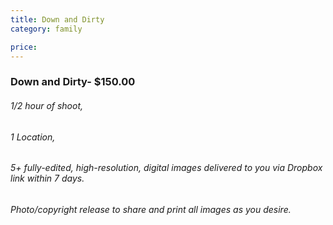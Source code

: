 ```yaml
---
title: Down and Dirty
category: family

price: 
---
```


### Down and Dirty- $150.00
###### 1/2 hour of shoot,
###### 1 Location,
###### 5+ fully-edited, high-resolution, digital images delivered to you via Dropbox link within 7 days.
###### Photo/copyright release to share and print all images as you desire.